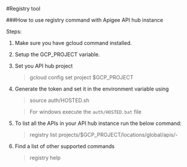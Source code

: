 #Registry tool

###How to use registry command with Apigee API hub instance 

Steps:
1. Make sure you have gcloud command installed.
2. Setup the GCP_PROJECT variable.
3. Set you API hub project
    > gcloud config set project $GCP_PROJECT
4. Generate the token and set it in the environment variable using 
    > source auth/HOSTED.sh
  
   >For windows execute the `auth/HOSTED.bat` file
5. To list all the APIs in your API hub instance run the below command:
    > registry list projects/$GCP_PROJECT/locations/global/apis/-

6. Find a list of other supported commands  
    > registry help
